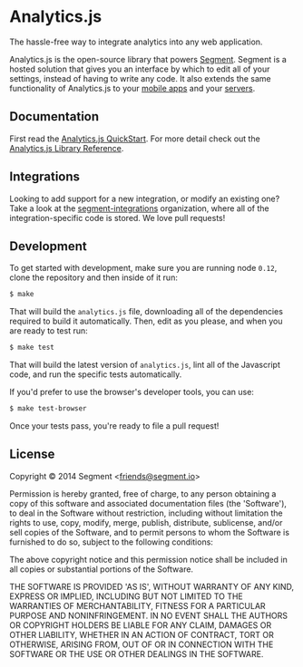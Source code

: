 
# Analytics.js

The hassle-free way to integrate analytics into any web application. 

Analytics.js is the open-source library that powers [Segment](https://segment.io). Segment is a hosted solution that gives you an interface by which to edit all of your settings, instead of having to write any code. It also extends the same functionality of Analytics.js to your [mobile apps](https://segment.io/libraries) and your [servers](https://segment.io/libraries).

## Documentation

First read the [Analytics.js QuickStart](https://segment.io/docs/tutorials/quickstart-analytics.js). For more detail check out the [Analytics.js Library Reference](https://segment.io/docs/libraries/analytics.js).

## Integrations

Looking to add support for a new integration, or modify an existing one? Take a look at the [segment-integrations](https://github.com/segment-integrations) organization, where all of the integration-specific code is stored. We love pull requests!

## Development

To get started with development, make sure you are running node `0.12`, clone the repository and then inside of it run:

```bash
$ make
```

That will build the `analytics.js` file, downloading all of the dependencies required to build it automatically. Then, edit as you please, and when you are ready to test run:

```bash
$ make test
```

That will build the latest version of `analytics.js`, lint all of the Javascript code, and run the specific tests automatically.

If you'd prefer to use the browser's developer tools, you can use:

```bash
$ make test-browser
```

Once your tests pass, you're ready to file a pull request!

## License

Copyright &copy; 2014 Segment &lt;friends@segment.io&gt;

Permission is hereby granted, free of charge, to any person obtaining a copy of this software and associated documentation files (the 'Software'), to deal in the Software without restriction, including without limitation the rights to use, copy, modify, merge, publish, distribute, sublicense, and/or sell copies of the Software, and to permit persons to whom the Software is furnished to do so, subject to the following conditions:

The above copyright notice and this permission notice shall be included in all copies or substantial portions of the Software.

THE SOFTWARE IS PROVIDED 'AS IS', WITHOUT WARRANTY OF ANY KIND, EXPRESS OR IMPLIED, INCLUDING BUT NOT LIMITED TO THE WARRANTIES OF MERCHANTABILITY, FITNESS FOR A PARTICULAR PURPOSE AND NONINFRINGEMENT. IN NO EVENT SHALL THE AUTHORS OR COPYRIGHT HOLDERS BE LIABLE FOR ANY CLAIM, DAMAGES OR OTHER LIABILITY, WHETHER IN AN ACTION OF CONTRACT, TORT OR OTHERWISE, ARISING FROM, OUT OF OR IN CONNECTION WITH THE SOFTWARE OR THE USE OR OTHER DEALINGS IN THE SOFTWARE.
